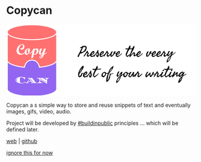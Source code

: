 # Copycan

![copycan](images/cover.png)


Copycan a s simple way to store and reuse snippets of text and eventually images, gifs, video, audio. 

Project will be developed by [#buildinpublic](https://twitter.com/search?q=%23buildinpublic) principles ... which will be defined later.



[web](https://github.com/delicuthq/copycan) | 
[github](https://github.com/delicuthq/copycan)




[ignore this for now](/docs/Wiki.md)
